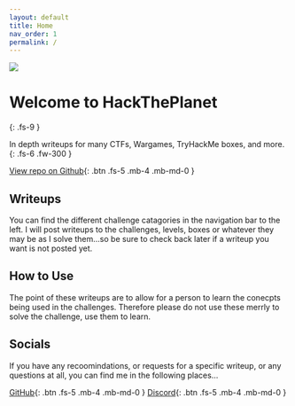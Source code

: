 ```yaml
---
layout: default
title: Home
nav_order: 1
permalink: /
---
```

![](https://i.imgur.com/GedTeTQ.png?4) 

# Welcome to HackThePlanet
{: .fs-9 }

In depth writeups for many CTFs, Wargames, TryHackMe boxes, and more.  
{: .fs-6 .fw-300 }

[View repo on Github](https://github.com/TWinston-66/HackThePlanet){: .btn .fs-5 .mb-4 .mb-md-0 }     
## Writeups
You can find the different challenge catagories in the navigation bar to the left. I will post writeups to the challenges, levels, boxes or whatever they may be as I solve them...so be sure to check back later if a writeup you want is not posted yet. 

## How to Use
The point of these writeups are to allow for a person to learn the conecpts being used in the challenges. Therefore please do not use these merrly to solve the challenge, use them to learn.

## Socials 
If you have any recoomindations, or requests for a specific writeup, or any questions at  all, you can find me in the following places...

[GitHub](https://github.com/TWinston-66){: .btn .fs-5 .mb-4 .mb-md-0 }                   [Discord](https://discord.gg/BpJMKG5aRP){: .btn .fs-5 .mb-4 .mb-md-0 }